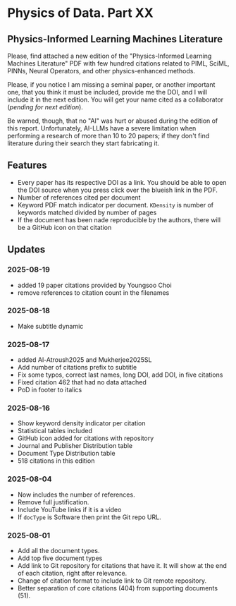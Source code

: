 # Physics of Data. Part XX

## Physics-Informed Learning Machines Literature

Please, find attached a new edition of the "Physics-Informed Learning Machines Literature" PDF with few hundred citations related to PIML, SciML, PINNs, Neural Operators, and other physics-enhanced methods.

Please, if you notice I am missing a seminal paper, or another important one, that you think it must be included, provide me the DOI, and I will include it in the next edition. You will get your name cited as a collaborator (*pending for next edition*).

Be warned, though, that no "AI" was hurt or abused during the edition of this report. Unfortunately, AI-LLMs have a severe limitation when performing a research of more than 10 to 20 papers; if they don't find literature during their search they start fabricating it.

## Features
* Every paper has its respective DOI as a link. You should be able to open the DOI source when you press click over the blueish link in the PDF. 
* Number of references cited per document
* Keyword PDF match indicator per document. `KDensity` is number of keywords matched divided by number of pages
* If the document has been nade reproducible by the authors, there will be a GitHub icon on that citation







<!-- APPENDED_CONTENT_START -->

## Updates

### 2025-08-19
* added 19 paper citations provided by Youngsoo Choi
* remove references to citation count in the filenames

### 2025-08-18
* Make subtitle dynamic

### 2025-08-17
* added Al-Atroush2025 and Mukherjee2025SL
* Add number of citations prefix to subtitle
* Fix some typos, correct last names, long DOI, add DOI, in five citations
* Fixed citation 462 that had no data attached
* PoD in footer to italics

### 2025-08-16
* Show keyword density indicator per citation
* Statistical tables included
* GitHub icon added for citations with repository
* Journal and Publisher Distribution table
* Document Type Distribution table
* 518 citations in this edition

### 2025-08-04
* Now includes the number of references.
* Remove full justification.
* Include YouTube links if it is a video
* If `docType` is Software then print the Git repo URL.

### 2025-08-01
* Add all the document types.
* Add top five document types
* Add link to Git repository for citations that have it. It will show at the end of each citation, right after relevance.
* Change of citation format to include link to Git remote repository.
* Better separation of core citations (404) from supporting documents (51).

<!-- APPENDED_CONTENT_END -->
